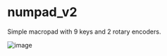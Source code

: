 # numpad_v2
Simple macropad with 9 keys and 2 rotary encoders.

![image](https://github.com/user-attachments/assets/c2209561-b214-4067-b0ac-6ad43ac5e213)
